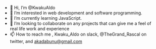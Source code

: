 - 👋 Hi, I’m @KwakuAldo
- 👀 I’m interested in web development and software programming.
- 🌱 I’m currently learning JavaScript.
- 💞️ I’m looking to collaborate on any projects that can give me a feel of real life work and experience
- 📫 How to reach me , Kwaku_Aldo on slack, @TheGrand_Rascal on twitter, and akadabunu@gmail.com

<!---
KwakuAldo/KwakuAldo is a ✨ special ✨ repository because its `README.md` (this file) appears on your GitHub profile.
You can click the Preview link to take a look at your changes.
--->
